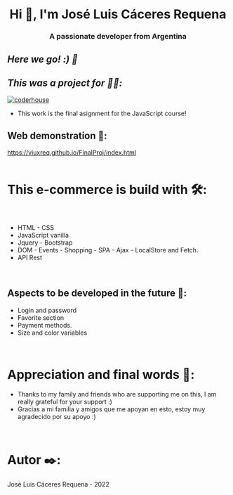 
<h1 align="center">Hi 👋, I'm José Luis Cáceres Requena</h1>
<h3 align="center">A passionate developer from Argentina</h3>

## _Here we go! :) 🚀_

## _This was a project for 👩‍💻:_ 
[![coderhouse](https://emprelatam.com/wp-content/uploads/2019/10/logos-coderhouse-01.png)](https://www.coderhouse.com/)

- This work is the final asignment for the JavaScript course!

## Web demonstration 📄:
https://viuxreq.github.io/FinalProj/index.html
<br><br>

# This e-commerce is build with 🛠️:
<br>

-  HTML - CSS
-  JavaScript vanilla
-  Jquery - Bootstrap 
-  DOM - Events - Shopping - SPA - Ajax - LocalStore and Fetch.
-  API Rest

<br>


## Aspects to be developed in the future 🔧:
- Login and password
- Favorite section
- Payment methods.
- Size and color variables

<br>

# Appreciation and final words 🎁:

- Thanks to my family and friends who are supporting me on this, I am really grateful for your support :)
- Gracias a mi familia y amigos que me apoyan en esto, estoy muy agradecido por su apoyo :)

<br>

# Autor ✒️:

José Luis Cáceres Requena - 2022
